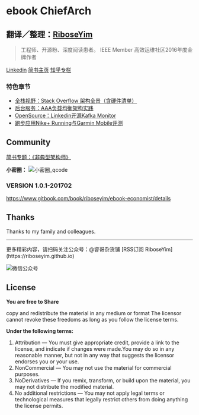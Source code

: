 # ebook ChiefArch

## 翻译／整理：[RiboseYim](https://riboseyim.github.io)

>工程师、开源粉、深度阅读患者。
>IEEE Member
>高效运维社区2016年度金牌作者

[Linkedin](https://www.linkedin.com/in/riboseyim/)
[简书主页](http://www.jianshu.com/u/8cc1dba4bc96)
[知乎专栏](https://www.zhihu.com/people/riboseyim)

### 特色章节

* [全栈视野：Stack Overflow 架构全景（含硬件清单）](chapter/FullStack/StackOverflow.md)
* [后台服务：AAA负载均衡架构实践](chapter/Server/AAA.md)
* [OpenSource：Linkedin开源Kafka Monitor](chapter/OpenSource/KafkaMonitor.md)
* [跑步应用Nike+ Running与Garmin Mobile评测](chapter/UI/app-running.md)

## Community

[简书专题：《非典型架构师》](http://www.jianshu.com/nb/2111258)

**小密圈：**
![小密圈_qcode](http://o8m8ngokc.bkt.clouddn.com/riboseyim_id_quanzi_rui_small.png)



### VERSION 1.0.1-201702

https://www.gitbook.com/book/riboseyim/ebook-economist/details

## Thanks

Thanks to my family and colleagues.

<hr>
更多精彩内容，请扫码关注公众号：@睿哥杂货铺 [RSS订阅 RiboseYim](https://riboseyim.github.io)

![微信公众号](http://o8m8ngokc.bkt.clouddn.com/qrcode_for_gh_896dd3dd5255_344.jpg)

## License

**You are free to Share**

copy and redistribute the material in any medium or format
The licensor cannot revoke these freedoms as long as you follow the license terms.

**Under the following terms:**

1. Attribution — You must give appropriate credit, provide a link to the license, and indicate if changes were made.You may do so in any reasonable manner, but not in any way that suggests the licensor endorses you or your use.
2. NonCommercial — You may not use the material for commercial purposes.
3. NoDerivatives — If you remix, transform, or build upon the material, you may not distribute the modified material.
4. No additional restrictions — You may not apply legal terms or technological measures that legally restrict others from doing anything the license permits.
